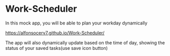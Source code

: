 # Work-Scheduler
In this mock app, you will be able to plan your workday dynamically

https://alfonsocerv7.github.io/Work-Scheduler/

The app will also dynamically update based on the time of day, showing the status of your saved tasks(use save icon button)
